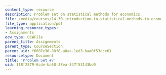 ```yaml
---
content_type: resource
description: Problem set on statistical methods for economics.
file: /media/courses/14-30-introduction-to-statistical-methods-in-economics-spring-2009/1f8f28796cdeba5838ea347f53143bd0_MIT14_30s09_pset07.pdf
file_type: application/pdf
learning_resource_types:
- Assignments
ocw_type: OCWFile
parent_title: Assignments
parent_type: CourseSection
parent_uid: f6607e30-88f8-a8aa-1ed3-baa0f53cce61
resourcetype: Document
title: 'Problem Set #7'
uid: 1f8f2879-6cde-ba58-38ea-347f53143bd0
---
```


